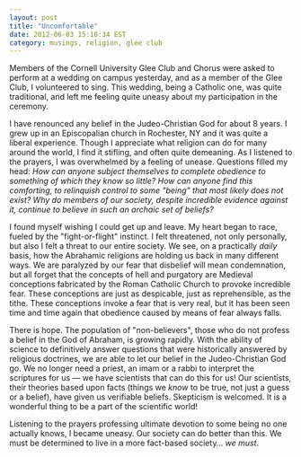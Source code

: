 ```yaml
---
layout: post
title: "Uncomfortable"
date: 2012-06-03 15:10:34 EST
category: musings, religion, glee club
---
```


Members of the Cornell University Glee Club and Chorus were asked to perform at a wedding on campus yesterday, and as a member of the Glee Club, I volunteered to sing. This wedding, being a Catholic one, was quite traditional, and left me feeling quite uneasy about my participation in the ceremony.

I have renounced any belief in the Judeo-Christian God for about 8 years. I grew up in an Episcopalian church in Rochester, NY and it was quite a liberal experience. Though I appreciate what religion can do for many around the world, I find it stifling, and often quite demeaning. As I listened to the prayers, I was overwhelmed by a feeling of unease. Questions filled my head: _How can anyone subject themselves to complete obedience to something of which they know so little? How can anyone find this comforting, to relinquish control to some "being" that most likely does not exist? Why do members of our society, despite incredible evidence against it, continue to believe in such an archaic set of beliefs?_

I found myself wishing I could get up and leave. My heart began to race, fueled by the "fight-or-flight" instinct. I felt threatened, not only personally, but also I felt a threat to our entire society. We see, on a practically _daily_ basis, how the Abrahamic religions are holding us back in many different ways. We are paralyzed by our fear that disbelief will mean condemnation, but all forget that the concepts of hell and purgatory are Medieval conceptions fabricated by the Roman Catholic Church to provoke incredible fear. These conceptions are just as despicable, just as reprehensible, as the tithe. These conceptions invoke a fear that is very real, but it has been seen time and time again that obedience caused by means of fear always falls.

There is hope. The population of "non-believers", those who do not profess a belief in the God of Abraham, is growing rapidly. With the ability of science to definitively answer questions that were historically answered by religious doctrines, we are able to let our belief in the Judeo-Christian God go. We no longer need a priest, an imam or a rabbi to interpret the scriptures for us &mdash; we have scientists that can do this for us! Our scientists, their theories based upon facts (things we _know_ to be true, not just a guess or a belief), have given us verifiable beliefs. Skepticism is welcomed. It is a wonderful thing to be a part of the scientific world!

Listening to the prayers professing ultimate devotion to some being no one actually knows, I became uneasy. Our society can do better than this. We must be determined to live in a more fact-based society… _we must_.